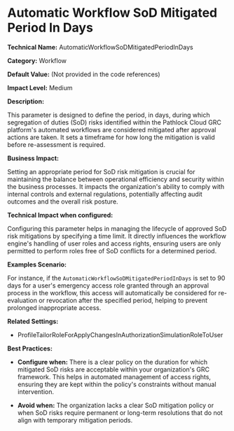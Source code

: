 # Automatic Workflow SoD Mitigated Period In Days

**Technical Name:** AutomaticWorkflowSoDMitigatedPeriodInDays

**Category:** Workflow

**Default Value:** (Not provided in the code references)

**Impact Level:** Medium

**Description:**

This parameter is designed to define the period, in days, during which segregation of duties (SoD) risks identified within the Pathlock Cloud GRC platform's automated workflows are considered mitigated after approval actions are taken. It sets a timeframe for how long the mitigation is valid before re-assessment is required.

**Business Impact:**

Setting an appropriate period for SoD risk mitigation is crucial for maintaining the balance between operational efficiency and security within the business processes. It impacts the organization's ability to comply with internal controls and external regulations, potentially affecting audit outcomes and the overall risk posture.

**Technical Impact when configured:**

Configuring this parameter helps in managing the lifecycle of approved SoD risk mitigations by specifying a time limit. It directly influences the workflow engine's handling of user roles and access rights, ensuring users are only permitted to perform roles free of SoD conflicts for a determined period.

**Examples Scenario:**

For instance, if the `AutomaticWorkflowSoDMitigatedPeriodInDays` is set to 90 days for a user's emergency access role granted through an approval process in the workflow, this access will automatically be considered for re-evaluation or revocation after the specified period, helping to prevent prolonged inappropriate access.

**Related Settings:**

- ProfileTailorRoleForApplyChangesInAuthorizationSimulationRoleToUser

**Best Practices:** 

- **Configure when:** There is a clear policy on the duration for which mitigated SoD risks are acceptable within your organization's GRC framework. This helps in automated management of access rights, ensuring they are kept within the policy's constraints without manual intervention.
  
- **Avoid when:** The organization lacks a clear SoD mitigation policy or when SoD risks require permanent or long-term resolutions that do not align with temporary mitigation periods.